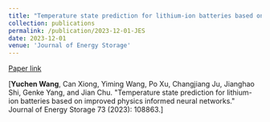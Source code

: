 ```yaml
---
title: "Temperature state prediction for lithium-ion batteries based on improved physics informed neural networks"
collection: publications
permalink: /publication/2023-12-01-JES
date: 2023-12-01
venue: 'Journal of Energy Storage'
---
```

[Paper link](https://www.sciencedirect.com/science/article/abs/pii/S2352152X23022600)

[**Yuchen Wang**, Can Xiong, Yiming Wang, Po Xu, Changjiang Ju, Jianghao Shi, Genke Yang, and Jian Chu. "Temperature state prediction for lithium-ion batteries based on improved physics informed neural networks." Journal of Energy Storage 73 (2023): 108863.]
